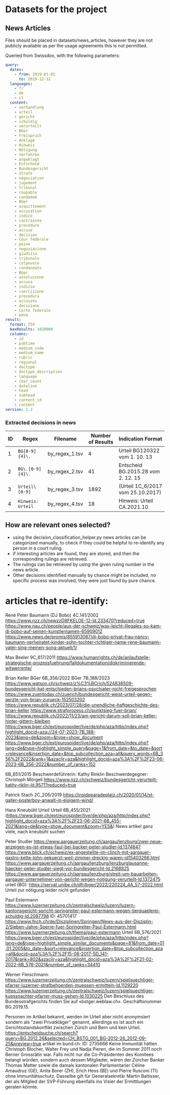 # Datasets for the project

## News Articles
Files should be placed in datasets/news_articles, however they are not publicly available as per
the usage agreements this is not permitted.


Queried from Swissdox, with the following parameters:  
```yml
query:
  dates:
    - from: 2019-01-01
      to: 2019-12-31
  languages:
    - fr
    - de
    - it
  content:
    - verhandlung
    - urteil
    - gericht
    - schuldig
    - verurteilt
    - BGer
    - Freispruch
    - Anklage
    - Hinweis
    - Nötigung
    - Verfahren
    - angeklagt
    - Entscheid
    - Bundesgericht
    - Strafe
    - négociation
    - jugement
    - tribunal
    - coupable
    - condamné
    - BGer
    - acquittement
    - accusation
    - indice
    - contrainte
    - procédure
    - accusé
    - décision
    - Cour fédérale
    - peine
    - negoziazione
    - giudizio
    - tribunale
    - colpevole
    - condannato
    - BGer
    - assoluzione
    - accusa
    - indizio
    - coercizione
    - procedura
    - accusato
    - decisione
    - Corte federale
    - pena
result:
  format: TSV
  maxResults: 1020000
  columns:
    - id
    - pubtime
    - medium_code
    - medium_name
    - rubric
    - regional
    - doctype
    - doctype_description
    - language
    - char_count
    - dateline
    - head
    - subhead
    - content_id
    - content
version: 1.2
```

### Extracted decisions in news

| ID | Regex              | Filename         | Number of Results | Indication Format                        |
|----|--------------------|------------------|-------------------|------------------------------------------|
| 1  | `BG[0-9]{4}\.`     | by_regex_1.tsv   | 4                 | Urteil BG120322 vom 1. 10. 13            |
| 2  | `BG\.[0-9]{4}\.`   | by_regex_2.tsv   | 41                | Entscheid BG.2015.28 vom 2. 12. 15       |
| 3  | `Urteil\ [0-9]`    | by_regex_3.tsv   | 1892              | (Urteil 1C_6/2017 vom 25.10.2017)        |
| 4  | `Hinweis: Urteil`  | by_regex_4.tsv   | 18                | Hinweis: Urteil CA.2021.10               |


## How are relevant ones selected?
- using the decision_classification_helper.py news articles can be categorized manually, to check if they
  could be helpful to re-identify any person in a court ruling.
- if interesting articles are found, they are stored, and then the corresponding rulings are retrieved.
- The rulings can be retrieved by using the given ruling number in the news article.
- Other decisions identified manually by chance might be included, no specific process was involved,
  they were just found by pure chance.


# articles that re-identify:


René Peter Baumann (DJ Bobo)
4C.141/2002
https://www.nzz.ch/newzzD8FKELOE-12-ld.233470?reduced=true
https://www.nau.ch/people/aus-der-schweiz/was-leicht-illegales-so-kam-dj-bobo-auf-seinen-kunstlernamen-65909012
https://www.news.de/promis/855913087/dj-bobo-privat-frau-nancy-baumann-verheiratet-kinder-sohn-tochter-richtiger-name-rene-baumann-vater-sing-meinen-song-aktuell/1/

Max Beeler
9C_617/2011
https://www.humanrights.ch/de/anlaufstelle-strategische-prozessfuehrung/falldokumentation/diskriminierende-witwerrente/

Brian Keller
BGer 6B_356/2022
BGer 7B_188/2023
https://www.watson.ch/schweiz/z%C3%BCrich/524838509-bundesgericht-hat-entschieden-brians-psychiater-nicht-freigesprochen
https://www.zueritoday.ch/zuerich/bundesgericht-weist-urteil-gegen-aerzte-von-brian-zurueck-152503202
https://www.republik.ch/2023/07/28/die-unendliche-haftgeschichte-des-brian-keller
https://www.strafprozess.ch/punktsieg-fuer-brian/
https://www.republik.ch/2022/11/23/am-gericht-darum-soll-brian-keller-hinter-gittern-bleiben
https://www.bger.ch/ext/eurospider/live/de/php/aza/http/index.php?highlight_docid=aza://24-07-2023-7B_188-2023&lang=de&zoom=&type=show_document
https://www.bger.ch/ext/eurospider/live/de/php/aza/http/index.php?lang=de&type=highlight_simple_query&page=1&from_date=&to_date=&sort=relevance&insertion_date=&top_subcollection_aza=all&query_words=6B_356%2F2022&rank=1&azaclir=aza&highlight_docid=aza%3A%2F%2F23-06-2023-6B_356-2022&number_of_ranks=152



6B_851/2015
Beschwerdeführerin:  Kathy Rinklin
Beschwerdegegner: Christoph Mörgeli
https://www.nzz.ch/schweiz/bundesgericht-verurteilt-kathy-riklin-ld.9571?reduced=true


Patrick Stach
2C_205/2019
https://insideparadeplatz.ch/2020/01/14/st-galler-posterboy-anwalt-in-eisigem-wind/

Hans Kneubühl
Urteil Urteil 6B_455/2021 (https://www.bger.ch/ext/eurospider/live/de/php/aza/http/index.php?highlight_docid=aza%3A%2F%2F23-06-2021-6B_455-2021&lang=de&type=show_document&zoom=YES&)
News artikel ganz viele, nach kneubühl suchen


Peter Studler
https://www.aargauerzeitung.ch/aargau/lenzburg/zwei-neue-anzeigen-es-ist-etwas-faul-bei-backer-peter-studler-ld.1374847
https://www.blick.ch/schweiz/ex-angestellte-im-clinch-mit-aargauer-gastro-kette-lohn-gekuerzt-weil-zimmer-dreckig-waren-id15403266.html
https://www.aargauerzeitung.ch/aargau/lenzburg/lenzburglausanne-baecker-peter-studler-siegt-vor-bundesgericht-ld.2168825
https://www.aargauerzeitung.ch/aargau/lenzburg/streit-um-bauarbeiten-aargauer-unternehmer-von-gericht-wegen-notigung-verurteilt-ld.1372475
urteil (BG): https://servat.unibe.ch/dfr/bger/2022/220224_4A_57-2022.html
Urteil zur nötigung leider nicht gefunden

Paul Estermann
https://www.luzernerzeitung.ch/zentralschweiz/luzern/luzern-kantonsgericht-spricht-springreiter-paul-estermann-wegen-tierquaelerei-schuldig-ld.2087798
ID: 45701417
https://www.fnch.ch/de/Disziplinen/Springen/News-aus-der-Disziplin-2/Sieben-Jahre-Sperre-fuer-Springreiter-Paul-Estermann.html
https://www.luzernerzeitung.ch/thema/paul-estermann
Urteil 6B_576/2021
https://www.bger.ch/ext/eurospider/live/de/php/aza/http/index.php?lang=de&type=highlight_simple_similar_documents&page=81&from_date=01.01.2005&to_date=&sort=relevance&insertion_date=&top_subcollection_aza=all&docid=aza%3A%2F%2F15-08-2017-5D_141-2017&rank=802&azaclir=aza&highlight_docid=aza%3A%2F%2F21-02-2022-6B_576-2021&number_of_ranks=34410


Werner Fleischmann
https://www.luzernerzeitung.ch/zentralschweiz/luzern/spielsuechtiger-pfarrer-luzerner-strafbehoerden-muessen-ermitteln-ld.1129220
https://www.luzernerzeitung.ch/zentralschweiz/luzern/spielsuechtiger-kuessnachter-pfarrer-muss-gehen-ld.1030225
Den Beschluss des Bundesstrafgerichts finden Sie auf «bstger.weblaw.ch». Geschäftsnummer BG.2019.15.


Personen im Artikel bekannt, werden im Urteil aber nicht anonymsiert sondern als "zwei Privatkläger" genannt,
allerdings es ist auch ein Gerichtsstandskonflikt zwischen Zürich und Bern und kein Urteil.
https://entscheidsuche.ch/search?query=BG.2012.26&selected=CH_BSTG_001_BG-2012-26_2012-09-25&preview=true
artikel im bund.ch: ID: 2735666
Keine Immunität hätten Christoph Blocher, Walter Frey und Nadja Pieren, die im Sommer 2011 noch Berner Grossrätin war. Falls nicht nur die Co-Präsidenten des Komitees belangt würden, sondern auch dessen Mitglieder, wären der Zürcher Banker Thomas Matter sowie die damals kantonalen Parlamentarier Céline Amaudruz (GE), Anita Borer (ZH), Erich Hess (BE) und Pierre Rusconi (TI) ohne Immunitätsschutz. Dasselbe gilt für Generalsekretär Martin Baltisser, der als Mitglied der SVP-Führung ebenfalls ins Visier der Ermittlungen geraten könnte.
